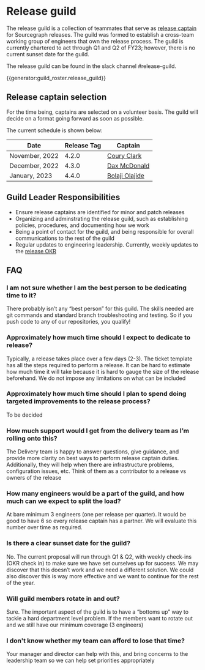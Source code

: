 # Release guild

The release guild is a collection of teammates that serve as [release captain](index.md#release-captain) for Sourcegraph releases. The guild
was formed to establish a cross-team working group of engineers that own the release process. The guild is currently
chartered to act through Q1 and Q2 of FY23; however, there is no current sunset date for the guild.

The release guild can be found in the slack channel #release-guild.

{{generator:guild_roster.release_guild}}

## Release captain selection

For the time being, captains are selected on a volunteer basis. The guild will decide on a format going forward as soon as possible.

The current schedule is shown below:

| Date           | Release Tag | Captain                                                                 |
| -------------- | ----------- | ----------------------------------------------------------------------- |
| November, 2022 | 4.2.0       | [Coury Clark](https://handbook.sourcegraph.com/team/#coury-clark)       |
| December, 2022 | 4.3.0       | [Dax McDonald](https://handbook.sourcegraph.com/team/#dax-mcdonald)     |
| January, 2023  | 4.4.0       | [Bolaji Olajide](https://handbook.sourcegraph.com/team/#bolaji-olajide) |

## Guild Leader Responsibilities

- Ensure release captains are identified for minor and patch releases
- Organizing and adminstrating the release guild, such as establishing policies, procedures, and documenting how we work
- Being a point of contact for the guild, and being responsible for overall communications to the rest of the guild
- Regular updates to engineering leadership. Currently, weekly updates to the [release OKR](https://github.com/sourcegraph/engineering-tracker/issues/66)

## FAQ

### I am not sure whether I am the best person to be dedicating time to it?

There probably isn’t any “best person” for this guild. The skills needed are git commands and standard branch troubleshooting and testing. So if you push code to any of our repositories, you qualify!

### Approximately how much time should I expect to dedicate to release?

Typically, a release takes place over a few days (2-3). The ticket template has all the steps required to perform a release. It can be hard to estimate how much time it will take because it is hard to gauge the size of the release beforehand. We do not impose any limitations on what can be included

### Approximately how much time should I plan to spend doing targeted improvements to the release process?

To be decided

### How much support would I get from the delivery team as I’m rolling onto this?

The Delivery team is happy to answer questions, give guidance, and provide more clarity on best ways to perform release captain duties. Additionally, they will help when there are infrastructure problems, configuration issues, etc. Think of them as a contributor to a release vs owners of the release

### How many engineers would be a part of the guild, and how much can we expect to split the load?

At bare minimum 3 engineers (one per release per quarter). It would be good to have 6 so every release captain has a partner. We will evaluate this number over time as required.

### Is there a clear sunset date for the guild?

No. The current proposal will run through Q1 & Q2, with weekly check-ins (OKR check in) to make sure we have set ourselves up for success. We may discover that this doesn’t work and we need a different solution. We could also discover this is way more effective and we want to continue for the rest of the year.

### Will guild members rotate in and out?

Sure. The important aspect of the guild is to have a “bottoms up” way to tackle a hard department level problem. If the members want to rotate out and we still have our minimum coverage (3 engineers)

### I don't know whether my team can afford to lose that time?

Your manager and director can help with this, and bring concerns to the leadership team so we can help set priorities appropriately
